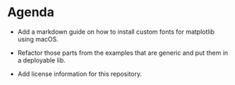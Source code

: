 # Agenda

* Add a markdown guide on how to install custom fonts for matplotlib using macOS.

* Refactor those parts from the examples that are generic and put them in a deployable lib.

* Add license information for this repository.